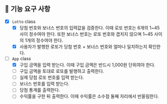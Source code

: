 ## 🚀 기능 요구 사항

- [x] `Lotto` class
  - [x] 당첨 번호와 보너스 번호의 입력값을 검증한다. 이때 로또 번호는 6개의 1~45 사이 정수여야 한다. 또한 보너스 번호는 로또 번호와 겹치지 않으며 1~45 사이의 1개의 정수여야 한다.
  - [x] 사용자가 발행한 로또가 당첨 번호 + 보너스 번호와 얼마나 일치하는지 확인한다.
- [ ] `App` class
  - [x] 구입 금액을 입력 받는다. 이때 구입 금액은 반드시 1,000원 단위여야 한다.
  - [ ] 구입 금액을 토대로 로또를 발행하고 출력한다.
  - [ ] 실제 당첨 로또 번호를 입력 받는다.
  - [ ] 보너스 번호를 입력 받는다.
  - [ ] 당첨 통계를 출력한다.
  - [ ] 수익률을 구한 뒤 출력한다. 이때 수익률은 소수점 둘째 자리에서 반올림한다.
